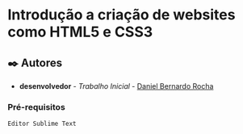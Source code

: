 

# Introdução a criação de websites como        HTML5 e CSS3



## 



## ✒️ Autores



- **desenvolvedor** - *Trabalho Inicial* - [Daniel Bernardo Rocha ](https://github.com/danielbernardouenp)



###  Pré-requisitos

```
Editor Sublime Text
```



